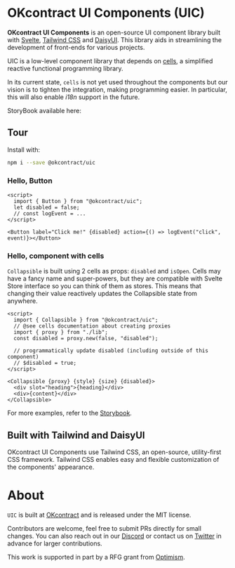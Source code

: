 # OKcontract UI Components (UIC)

<!-- @todo badges
[![CI](https://github.com/okcontract/uic/actions/workflows/main.yml/badge.svg)](https://github.com/okcontract/uic/actions?query=branch%3Amain++)
-->

**OKcontract UI Components** is an open-source UI component library built with
[Svelte](https://svelte.dev/), [Tailwind CSS](https://tailwindcss.com/) and
[DaisyUI](https://daisyui.com/). This library aids in streamlining the
development of front-ends for various projects.

UIC is a low-level component library that depends on
[cells](https://github.com/okcontract/cells), a simplified reactive functional
programming library.

In its current state, `cells` is not yet used throughout the components but
our vision is to tighten the integration, making programming easier. In
particular, this will also enable _i18n_ support in the future.

StoryBook available here:

## Tour

Install with:

```sh
npm i --save @okcontract/uic
```

### Hello, Button

```svelte
<script>
  import { Button } from "@okcontract/uic";
  let disabled = false;
  // const logEvent = ...
</script>

<Button label="Click me!" {disabled} action={() => logEvent("click", event)}></Button>
```

### Hello, component with cells

`Collapsible` is built using 2 cells as props: `disabled` and `isOpen`. Cells
may have a fancy name and super-powers, but they are compatible with Svelte
Store interface so you can think of them as stores. This means that changing
their value reactively updates the Collapsible state from anywhere.

```svelte
<script>
  import { Collapsible } from "@okcontract/uic";
  // @see cells documentation about creating proxies
  import { proxy } from "./lib";
  const disabled = proxy.new(false, "disabled");

  // programmatically update disabled (including outside of this component)
  // $disabled = true;
</script>

<Collapsible {proxy} {style} {size} {disabled}>
  <div slot="heading">{heading}</div>
  <div>{content}</div>
</Collapsible>
```

For more examples, refer to the [Storybook]().

## Built with Tailwind and DaisyUI

OKcontract UI Components use Tailwind CSS, an open-source, utility-first CSS
framework. Tailwind CSS enables easy and flexible customization of the
components' appearance.

# About

`UIC` is built at [OKcontract](https://okcontract.com) and is released under
the MIT license.

Contributors are welcome, feel free to submit PRs directly for small changes.
You can also reach out in our [Discord](https://discord.gg/Ns45RTUXka) or
contact us on [Twitter](https://x.com/okcontract) in advance for larger
contributions.

This work is supported in part by a RFG grant from
[Optimism](https://optimism.io).
